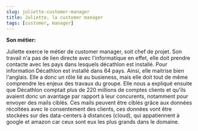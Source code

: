```yaml
---
slug: juliette-customer-manager
title: Juliette, la customer manager
tags: [customer, manager]
---
```


**Son métier:**  

Juliette exerce le métier de customer manager, soit chef de projet. Son travail n'a pas de lien directe avec l'informatique en effet, elle doit prendre contacte avec les pays dans lesquels décathlon est installé. Pour information Décathlon est installé dans 64 pays. Ainsi, elle maitrise bien l'anglais. Elle a donc un rôle lié au busieness, mais elle doit tout de même comprendre les enjeux des travaux du groupe. Elle nous a expliqué ensuite que Décathlon comptait plus de 220 millions de comptes clients et qu'ils avaient donc un avantage par rapport à leur concurents, notamment pour envoyer des mails ciblés. Ces mails peuvent être ciblés grâce aux données récoltées avec le consentement des clients, ces données vont être stockées sur des data-centers à distances (cloud), qui appatiennent à google et amazon car ceux sont eux les plus grands dans le domaine. 